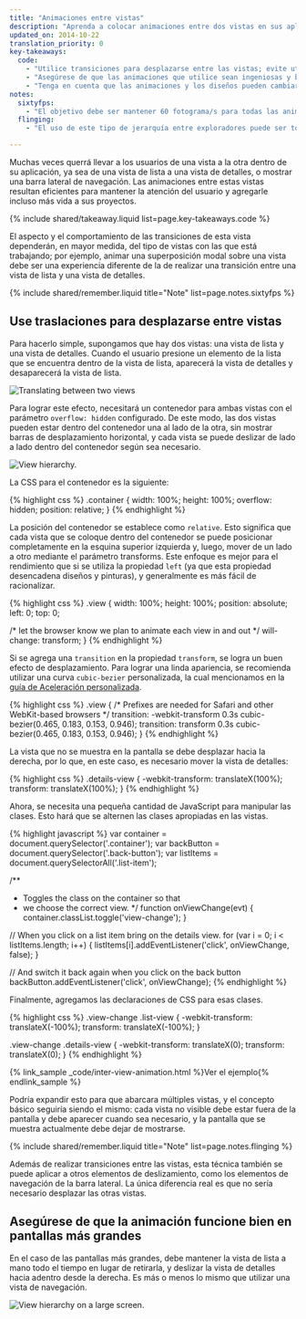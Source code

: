 ```yaml
---
title: "Animaciones entre vistas"
description: "Aprenda a colocar animaciones entre dos vistas en sus aplicaciones."
updated_on: 2014-10-22
translation_priority: 0
key-takeaways:
  code:
    - "Utilice transiciones para desplazarse entre las vistas; evite utilizar`left`, `top` u otras propiedades que desencadenen diseños."
    - "Asegúrese de que las animaciones que utilice sean ingeniosas y breves."
    - "Tenga en cuenta que las animaciones y los diseños pueden cambiar a medida que aumentan los tamaños de las pantallas; lo que funciona correctamente en una pantalla más chica puede verse extraño en un contexto de escritorio."
notes:
  sixtyfps:
    - "El objetivo debe ser mantener 60 fotograma/s para todas las animaciones. De ese modo, sus usuarios no experimentarán animaciones entrecortadas que los saquen de la experiencia. Mucho antes de que se inicie la animación, asegúrese de que will-change esté establecido en todos los elementos de las animaciones para todo lo que desea modificar. Para las transiciones de vistas, es muy probable que desee utilizar <code>will-change: transform</code>."
  flinging:
    - "El uso de este tipo de jerarquía entre exploradores puede ser todo un desafío. Por ejemplo, en iOS se requiere una propiedad adicional de CSS: <code>-webkit-overflow-scrolling: touch</code> para ‘volver a habilitar’ el desplazamiento, pero esto no permite tener control sobre el eje en el que se aplica, tal como se puede hacer con la propiedad estándar de desbordamiento. Asegúrese de probar la implementación en diferentes dispositivos."

---
```


<p class="intro">
  Muchas veces querrá llevar a los usuarios de una vista a la otra dentro de su aplicación, ya sea de una vista de lista a una vista de detalles, o mostrar una barra lateral de navegación. Las animaciones entre estas vistas resultan eficientes para mantener la atención del usuario y agregarle incluso más vida a sus proyectos.
</p>

{% include shared/takeaway.liquid list=page.key-takeaways.code %}

El aspecto y el comportamiento de las transiciones de esta vista dependerán, en mayor medida, del tipo de vistas con las que está trabajando; por ejemplo, animar una superposición modal sobre una vista debe ser una experiencia diferente de la de realizar una transición entre una vista de lista y una vista de detalles.

{% include shared/remember.liquid title="Note" list=page.notes.sixtyfps %}

## Use traslaciones para desplazarse entre vistas

Para hacerlo simple, supongamos que hay dos vistas: una vista de lista y una vista de detalles. Cuando el usuario presione un elemento de la lista que se encuentra dentro de la vista de lista, aparecerá la vista de detalles y desaparecerá la vista de lista.

<img src="imgs/gifs/view-translate.gif" alt="Translating between two views" />

Para lograr este efecto, necesitará un contenedor para ambas vistas con el parámetro `overflow: hidden` configurado. De este modo, las dos vistas pueden estar dentro del contenedor una al lado de la otra, sin mostrar barras de desplazamiento horizontal, y cada vista se puede deslizar de lado a lado dentro del contenedor según sea necesario.

<img src="imgs/container-two-views.svg" alt="View hierarchy." />

La CSS para el contenedor es la siguiente:

{% highlight css %}
.container {
  width: 100%;
  height: 100%;
  overflow: hidden;
  position: relative;
}
{% endhighlight %}

La posición del contenedor se establece como `relative`. Esto significa que cada vista que se coloque dentro del contenedor se puede posicionar completamente en la esquina superior izquierda y, luego, mover de un lado a otro mediante el parámetro transforms. Este enfoque es mejor para el rendimiento que si se utiliza la propiedad `left` (ya que esta propiedad desencadena diseños y pinturas), y generalmente es más fácil de racionalizar.

{% highlight css %}
.view {
  width: 100%;
  height: 100%;
  position: absolute;
  left: 0;
  top: 0;

  /* let the browser know we plan to animate
     each view in and out */
  will-change: transform;
}
{% endhighlight %}

Si se agrega una `transition` en la propiedad `transform`, se logra un buen efecto de desplazamiento. Para lograr una linda apariencia, se recomienda utilizar una curva `cubic-bezier` personalizada, la cual mencionamos en la [guía de Aceleración personalizada](custom-easing.html).

{% highlight css %}
.view {
  /* Prefixes are needed for Safari and other WebKit-based browsers */
  transition: -webkit-transform 0.3s cubic-bezier(0.465, 0.183, 0.153, 0.946);
  transition: transform 0.3s cubic-bezier(0.465, 0.183, 0.153, 0.946);
}
{% endhighlight %}

La vista que no se muestra en la pantalla se debe desplazar hacia la derecha, por lo que, en este caso, es necesario mover la vista de detalles:

{% highlight css %}
.details-view {
  -webkit-transform: translateX(100%);
  transform: translateX(100%);
}
{% endhighlight %}

Ahora, se necesita una pequeña cantidad de JavaScript para manipular las clases. Esto hará que se alternen las clases apropiadas en las vistas.

{% highlight javascript %}
var container = document.querySelector('.container');
var backButton = document.querySelector('.back-button');
var listItems = document.querySelectorAll('.list-item');

/**
 * Toggles the class on the container so that
 * we choose the correct view.
 */
function onViewChange(evt) {
  container.classList.toggle('view-change');
}

// When you click on a list item bring on the details view.
for (var i = 0; i < listItems.length; i++) {
  listItems[i].addEventListener('click', onViewChange, false);
}

// And switch it back again when you click on the back button
backButton.addEventListener('click', onViewChange);
{% endhighlight %}

Finalmente, agregamos las declaraciones de CSS para esas clases.

{% highlight css %}
.view-change .list-view {
  -webkit-transform: translateX(-100%);
  transform: translateX(-100%);
}

.view-change .details-view {
  -webkit-transform: translateX(0);
  transform: translateX(0);
}
{% endhighlight %}

{% link_sample _code/inter-view-animation.html %}Ver el ejemplo{% endlink_sample %}

Podría expandir esto para que abarcara múltiples vistas, y el concepto básico seguiría siendo el mismo: cada vista no visible debe estar fuera de la pantalla y debe aparecer cuando sea necesario, y la pantalla que se muestra actualmente debe dejar de mostrarse.

{% include shared/remember.liquid title="Note" list=page.notes.flinging %}

Además de realizar transiciones entre las vistas, esta técnica también se puede aplicar a otros elementos de deslizamiento, como los elementos de navegación de la barra lateral. La única diferencia real es que no sería necesario desplazar las otras vistas.

## Asegúrese de que la animación funcione bien en pantallas más grandes

En el caso de las pantallas más grandes, debe mantener la vista de lista a mano todo el tiempo en lugar de retirarla, y deslizar la vista de detalles hacia adentro desde la derecha. Es más o menos lo mismo que utilizar una vista de navegación.

<img src="imgs/container-two-views-ls.svg" alt="View hierarchy on a large screen." />


